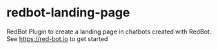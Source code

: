 # redbot-landing-page
RedBot Plugin to create a landing page in chatbots created with RedBot. See https://red-bot.io to get started
